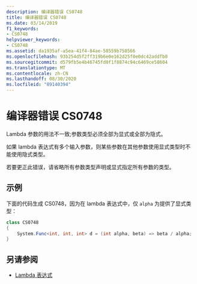 ```yaml
---
description: 编译器错误 CS0748
title: 编译器错误 CS0748
ms.date: 03/14/2019
f1_keywords:
- CS0748
helpviewer_keywords:
- CS0748
ms.assetid: da1935af-a5ea-41f4-84ae-58559b750566
ms.openlocfilehash: 93b254d5f2ff319b6e0e162d25f0e0dc42addfb0
ms.sourcegitcommit: d579fb5e4b46745fd0f1f8874c94c6469ce58604
ms.translationtype: MT
ms.contentlocale: zh-CN
ms.lasthandoff: 08/30/2020
ms.locfileid: "89140394"
---
```

# <a name="compiler-error-cs0748"></a>编译器错误 CS0748

Lambda 参数的用法不一致;参数类型必须全部为显式或全部为隐式。
  
如果 lambda 表达式有多个输入参数，则某些参数在其他参数使用显式类型时不能使用隐式类型。

若要更正此错误，请省略所有参数类型声明或显式指定所有参数的类型。
  
## <a name="example"></a>示例

下面的代码生成 CS0748，因为在 lambda 表达式中，仅 `alpha` 为提供了显式类型：

```csharp
class CS0748  
{  
    System.Func<int, int, int> d = (int alpha, beta) => beta / alpha;
}  
```

## <a name="see-also"></a>另请参阅

- [Lambda 表达式](../language-reference/operators/lambda-expressions.md)
